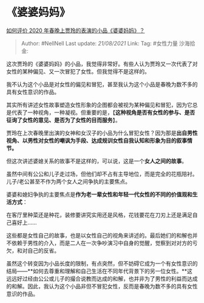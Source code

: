 # 《婆婆妈妈》

[如何评价 2020 年春晚上贾玲的表演的小品《婆婆妈妈》？](https://www.zhihu.com/question/367643128/answer/985709708)

> Author: #NellNell
> Last update: *21/08/2021*
> Link:
> Tag: #女性力量 
> 沙海拾金:

这次贾玲的《婆婆妈妈》的小品，我觉得非常好。有些人认为贾玲又一次代表了对女性的某种偏见、又一次冒犯了女性。但我觉得不是这样的。

我不认为这个小品是对女性的偏见和冒犯，甚至我认为这个小品是春晚为数不多的具有女性意识的作品。

其实所有讲述女性故事塑造女性形象的企图都会被视为某种偏见和冒犯，因为它总是代表了一种视角，一种凝视。但重要的是，【**这种视角是否有女性的参与、是否征询了女性的意见、是否为了女性的目而服务**】。

贾玲在上次春晚里出演的女神和女汉子的小品为什么冒犯女性？因为那是**出自男性视角、以男性对女性的嘲讽为手段、达成规训女性自我认知和形象为目的叙事情节。**

但这次讲述婆媳关系的故事不是这样的，可以说，这是一个**女人之间的故事**。

虽然中间有公公和儿子走过场，但他们却不占有主导地位，而是完全的花瓶陪衬。儿子/老公甚至不作为两个女人之间争执的主要焦点。

婆婆和媳妇争执的主要焦点是**作为老一辈女性和年轻一代女性的不同的价值观和生活方式**：

在客厅里种菜还是种花，装修要讲究实用还是风格，花钱要花在刀刃上还是满足自己喜好上……

这些都是女性自己的故事，也是以女性自己的视角来讲述的。最后她们的和解也并不依赖于男性的介入，而是二人在一次争吵演习中自身的觉醒，觉察到对对方的亏欠，和对自己的反省。

虽然这个转变因为小品长度的限制，有点突然，但不妨碍它成为一个有女性意识的结局——**如何去尊重和理解和自己生活在不同年代背景下的另一位女性。**这远远好过经由公公或儿子的撮合说教而达成的和解，也并非为了男性的利益而达成的和解。因此，我认为这个小品非但不冒犯女性，反而是春晚为数不多的具有女性意识的作品。
